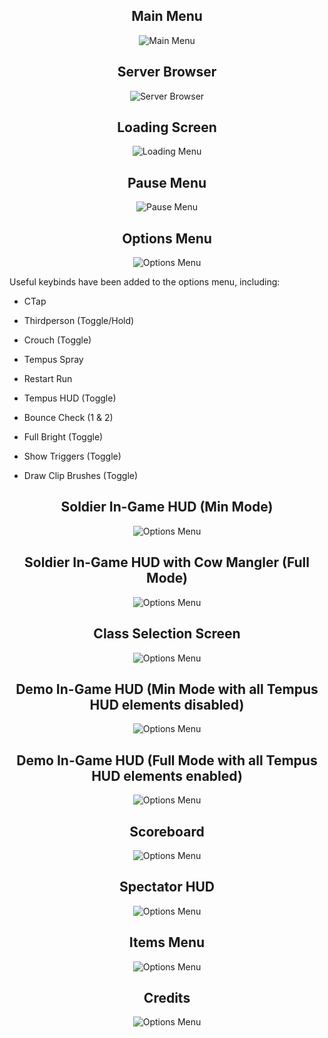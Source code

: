 <div align="center">

## Main Menu
![Main Menu](/screenshots/1mainmenu.jpg)

## Server Browser
![Server Browser](/screenshots/2serverbrowser.png)

## Loading Screen
![Loading Menu](/screenshots/3loadingscreen.png)

## Pause Menu
![Pause Menu](/screenshots/4pausemenu.jpg)

## Options Menu
![Options Menu](/screenshots/5optionsmenu.jpg)

</div>

Useful keybinds have been added to the options menu, including:

- CTap

- Thirdperson (Toggle/Hold)

- Crouch (Toggle)

- Tempus Spray

- Restart Run

- Tempus HUD (Toggle)

- Bounce Check (1 & 2)

- Full Bright (Toggle)

- Show Triggers (Toggle)

- Draw Clip Brushes (Toggle)

<div align="center">

## Soldier In-Game HUD (Min Mode)
![Options Menu](/screenshots/6igminmodehud.jpg)

## Soldier In-Game HUD with Cow Mangler (Full Mode)
![Options Menu](/screenshots/7igfullhudcowmangler.jpg)

## Class Selection Screen
![Options Menu](/screenshots/8classselect.png)

## Demo In-Game HUD (Min Mode with all Tempus HUD elements disabled)
![Options Menu](/screenshots/9igminmodehuddemoman.jpg)

## Demo In-Game HUD (Full Mode with all Tempus HUD elements enabled)
![Options Menu](/screenshots/10igfullhuddemoman.png)

## Scoreboard
![Options Menu](/screenshots/11scoreboard.jpg)

## Spectator HUD
![Options Menu](/screenshots/12spectatorhud.jpg)

## Items Menu
![Options Menu](/screenshots/13itemsmenu.png)

## Credits
![Options Menu](/screenshots/99consolecredits2.png)





</div>